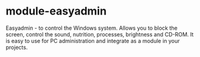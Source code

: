 # module-easyadmin
Easyadmin - to control the Windows system. Allows you to block the screen, control the sound, nutrition, processes, brightness and CD-ROM. It is easy to use for PC administration and integrate as a module in your projects.
